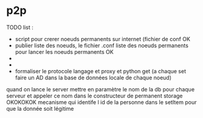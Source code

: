 # p2p

TODO list : 
  - script pour crerer noeuds permanents sur internet (fichier de conf  OK
  - publier liste des noeuds, le fichier .conf liste des noeuds permanents pour lancer les noeuds permanents   OK
  -
  - 
  - formaliser le protocole langage et proxy et python get (a chaque set faire un AD dans la base de données locale de chaque noeud)

quand on lance le server mettre en paramètre le nom de la db pour chaque serveur et appeler ce nom dans le constructeur de permanent storage OKOKOKOK
mecanisme qui identife l id de la personne dans le setItem pour que la donnée soit légitime
